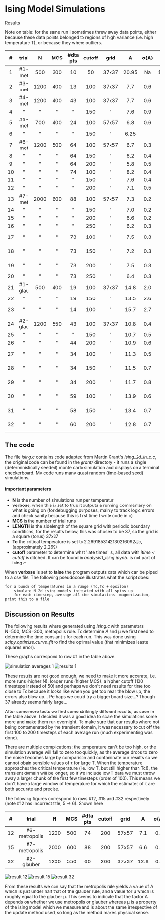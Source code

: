 # Ising Model Simulations

Results 

Note on table: for the same run I sometimes threw away data points, either because these data points belonged to regions of high variance (i.e. high temperature T), or because they where outliers. 

|#|trial|N|MCS|#dta pts|cutoff|grid|A|&sigma;(A)|&mu;|&sigma;(&mu;)|Notes|
|:---:|:---:|:---:|:---:|:---:|:---:|:---:|:---:|:---:|:---:|:---:|:---:|
|1|#1-met|500|300|10|50|37x37|20.95|Na|1.308|Na||
|2|#3-met|1200|400|13|100|37x37|7.7|0.6|1.82|0.04||
|3|#4-met|1200|400|43|100|37x37|7.7|0.6|1.83|0.04||
|4|"|"|"|"|150|"|7.6|0.9|1.85|0.06||
|5|#5-met|700|400|24|100|57x57|6.8|0.6|1.89|0.04||
|6|"|"|"|"|150|"|6.25||1.95|||
|7|#6-met|1200|500|64|100|57x57|6.7|0.3|1.90|0.02|cut log T|
|8|"     |"   |"  |64|150|"    |6.2|0.4|1.95|0.03|"|
|9|"     |"   |"  |64|200|"    |5.8|0.5|1.98|0.04|"|
|10|"     |"   |"  |74|100|"    |8.2|0.4|1.80|0.02|all results|
|11|"     |"   |"  |" |150|"    |7.6|0.4|1.84|0.02|"|
|12|"     |"   |"  |" |200|"    |7.1|0.5|1.88|0.03|"|
|13|#7-met|2000|600|88|100|57x57|7.3|0.2|1.86|0.01|all results|
|14|"     |"   |"  |" |150|"    |7.0|0.2|1.89|0.02|"|
|15|"     |"   |"  |" |200|"    |6.6|0.2|1.93|0.02|"|
|16|"     |"   |"  |" |250|"    |6.2|0.3|1.96|0.02|"|
|17|"     |"   |"  |73|100|"    |7.5|0.3|1.84|0.02|range T :2.50|
|18|"     |"   |"  |73|150|"    |7.2|0.3|1.88|0.02|range T :2.50|
|19|"     |"   |"  |73|200|"    |7.5|0.3|1.84|0.02|range T :2.50|
|20|"     |"   |"  |73|250|"    |6.4|0.3|1.95|0.02|"|
|21|#1-glau|500|400|19|100|37x37|14.8|2.0|1.67|0.06|all results|
|22|"      |"  |"  |19|150|"    |13.5|2.6|1.73|0.09|all results|
|23|"      |"  |"  |14|100|"    |15.7|2.7|1.64|0.08|range T :2.50|
|24|#2-glau|1200|550|43|100|37x37|10.8|0.4|1.85|0.02|range T 2.4:2.53|
|25|"      |"   |"  |" |150|"    |10.7|0.5|1.86|0.03|"|
|26|"      |"   |"  |44|200|"    |10.9|0.6|1.86|0.03|"|
|27|"      |"   |"  |34|100|"    |11.3|0.5|1.83|0.03|range T 2.4:2.5|
|28|"      |"   |"  |34|150|"    |11.5|0.7|1.83|0.03|range T 2.4:2.5|
|29|"      |"   |"  |34|200|"    |11.7|0.8|1.82|0.04|range T 2.4:2.5|
|30|"      |"   |"  |59|100|"    |13.9|0.6|1.71|0.02|range T 2.35:2.53|
|31|"      |"   |"  |58|150|"    |13.4|0.7|1.75|0.02|range T 2.35:2.53|
|32|"      |"   |"  |60|200|"    |12.8|0.7|1.77|0.02|range T 2.35:2.53|

## The code

The file *ising.c* contains code adapted from Martin Grant's *ising_2d_in_c.c*, the original code can be found in the *grant/* directory - it runs a single (deterministically seeded) monte carlo simulation and displays on a terminal checkerboard. My code runs many quasi random (time-based seed) simulations.

#### important parameters
- **N** is the number of simulations run per temperatur
- **verbose**, when this is set to true it outputs a running commentary on what is going on (for debugging purposes, mainly to track logic errors and check sanity because this is first time I write code in c)
- **MCS** is the number of trial runs
- **LENGTH** is the sidelength of the square grid with periodic boundary conditions, for the results below, this was chosen to be 37, so the grid is a square (torus) 37x37
- **Tc** the critical temperature is set to 2.2691853142130216092J/c, (approximately 2.269)
- **cutoff** parameter to determine what 'late times' is, all data with *itime < cutoff* is ditched. It can be found in *analysis1_ising.ipynb*. is not part of ising.c.

When **verbose** is set to **false** the program outputs data which can be piped to a csv file. The following pseudocode illustrates what the script does:

```
for a bunch of temperatures in a range (Tc,Tc + epsilon)
	simulate N 2d ising models initiated with all spins up
	for each timestep, average all the simulations' magnetization, print this to a file
```

## Discussion on Results

The following results where generated using *ising.c* with parameters N=500, MCS=300, metropolis rule. To determine *A* and &mu; we first need to determine the time constant &tau; for each run. This was done using *scipy.optimize.curve_fit* to find the optimal value (that minimizes leaste squares error).  

These graphs correspond to row #1 in the table above.

![simulation averages 1](./figures/time_domain_simulation_metropolis_batch1.png)
![results 1](./figures/result_plot_1.png)

These results are not good enough, we need to make it more accurate, i.e. more runs (higher N), longer runs (higher MCS), a higher cutoff (100 timesteps instead of 50) and perhaps we don't need results for time too close to Tc because it looks like when you get too near the blow up, the errors also blow up... Perhaps we could try a bigger board size...? Though 37 already seems fairly large...

After some more tests we find some strikingly different results, as seen in the table above. I decided it was a good idea to scale the simulations some more and make them run overnight. To make sure that our results where not being contamenated by the transient domain, it was necessary to cut off the first 100 to 200 timesteps of each average run (much experimenting was done). 

There are multiple complications: the temperature can't be too high, or the simulation average will fall to zero too quickly, as the average drops to zero the noise becomes large by comparison and contaminate our results so we cannot obain sensible values of &tau; for large T. When the temperature approaches the critical temperature (i.e. low T, but still higher than Tc!), the transient domain will be longer, so if we include low T data we must throw away a larger chunk of the first few timesteps (order of 100). This means we don't have a large window of temperature for which the estimates of &tau; are both accurate and precise.

The folowing figures correspond to rows #12, #15 and #32 respectively (note #12 has incorrect title, 5 -> 6). Shown here

|#|trial|N|MCS|#dta pts|cutoff|grid|A|&sigma;(A)|&mu;|&sigma;(&mu;)|Notes|
|:---:|:---:|:---:|:---:|:---:|:---:|:---:|:---:|:---:|:---:|:---:|:---:|
|12|#6-metropolis|1200|500|74|200|57x57|7.1|0.5|1.88|0.03|range T 2.35:2.53|
|15|#7-metropolis|2000|600|88|200|57x57|6.6|0.2|1.93|0.02|range T 2.35:2.53|
|32|#2-glauber|1200|550|60|200|37x37|12.8|0.7|1.77|0.02|range T 2.35:2.53|

![result 12](./figures/result_plot_6_large_board_cutoff200.png)
![result 15](./figures/result_plot_7_overnight_large_board_cutoff200.png)
![result 32](./figures/result_plot_data_N1200_MCS550_STEP0003_glauber_boardsize37x37_all_cutoff200_cut_high_T.png)

From these results we can say that the metropolis rule yields a value of A which is just under half that of the glauber rule, and a value for &mu; which is roughly equal to the glauber &mu;. This seems to indicate that the factor A depends on whether we use metropolis or glauber whereas &mu; is a property of the ising model which we measure and is about the same irrespective of the update method used, so long as the method makes physical sense. 


